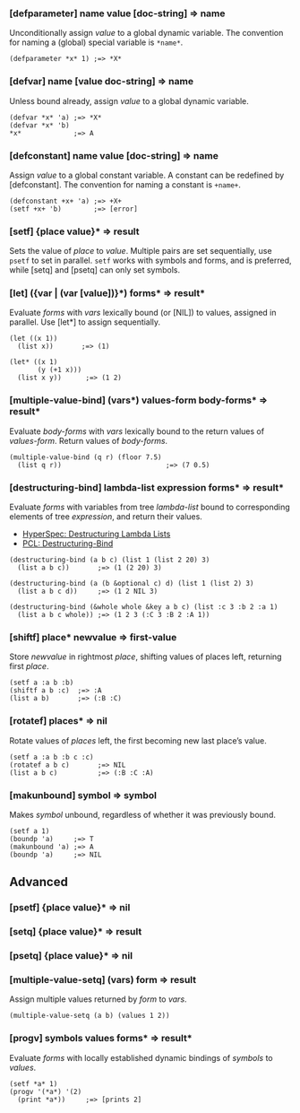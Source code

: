 ### [defparameter] name value \[doc-string\] => name

Unconditionally assign *value* to a global dynamic
variable. The convention for naming a (global) special
variable is `*name*`.

~~~
(defparameter *x* 1) ;=> *X*
~~~

### [defvar] name \[value doc-string\] => name

Unless bound already, assign *value* to a global dynamic variable.

~~~
(defvar *x* 'a) ;=> *X*
(defvar *x* 'b)
*x*             ;=> A
~~~

### [defconstant] name value \[doc-string\] => name

Assign *value* to a global constant variable. A constant can
be redefined by [defconstant]. The convention for naming a
constant is `+name+`.

~~~
(defconstant +x+ 'a) ;=> +X+
(setf +x+ 'b)        ;=> [error]
~~~

### [setf] \{place value\}\* => result

Sets the value of *place* to *value*. Multiple pairs are set
sequentially, use `psetf` to set in parallel. `setf` works
with symbols and forms, and is preferred, while [setq] and
[psetq] can only set symbols.

### [let] \(\{var | \(var \[value\]\)\}\*\) forms\* => result\*

Evaluate *forms* with *vars* lexically bound (or [NIL]) to
values, assigned in parallel. Use [let\*] to assign sequentially.

~~~
(let ((x 1))
  (list x))       ;=> (1)

(let* ((x 1)
       (y (+1 x)))
  (list x y))      ;=> (1 2)
~~~

### [multiple-value-bind] \(vars\*\) values-form body-forms\* => result\*

Evaluate *body-forms* with *vars* lexically bound to the
return values of *values-form*. Return values of *body-forms*.

~~~
(multiple-value-bind (q r) (floor 7.5)
  (list q r))                          ;=> (7 0.5)
~~~

### [destructuring-bind] lambda-list expression forms\* => result\*

Evaluate *forms* with variables from tree *lambda-list*
bound to corresponding elements of tree *expression*, and
return their values.

* [HyperSpec: Destructuring Lambda Lists](http://www.lispworks.com/documentation/HyperSpec/Body/03_de.htm)
* [PCL: Destructuring-Bind](http://www.gigamonkeys.com/book/beyond-lists-other-uses-for-cons-cells.html#destructuring-bind)

~~~
(destructuring-bind (a b c) (list 1 (list 2 20) 3)
  (list a b c))       ;=> (1 (2 20) 3)

(destructuring-bind (a (b &optional c) d) (list 1 (list 2) 3)
  (list a b c d))     ;=> (1 2 NIL 3)

(destructuring-bind (&whole whole &key a b c) (list :c 3 :b 2 :a 1)
  (list a b c whole)) ;=> (1 2 3 (:C 3 :B 2 :A 1))
~~~

### [shiftf] place\* newvalue => first-value

Store *newvalue* in rightmost *place*, shifting values of
places left, returning first *place*.

~~~
(setf a :a b :b)
(shiftf a b :c)  ;=> :A
(list a b)       ;=> (:B :C)
~~~

### [rotatef] places\* => nil

Rotate values of *places* left, the first becoming new last place’s value.

~~~
(setf a :a b :b c :c)
(rotatef a b c)       ;=> NIL
(list a b c)          ;=> (:B :C :A)
~~~

### [makunbound] symbol => symbol

Makes *symbol* unbound, regardless of whether it was previously bound.

~~~
(setf a 1)
(boundp 'a)     ;=> T
(makunbound 'a) ;=> A
(boundp 'a)     ;=> NIL
~~~

## Advanced

### [psetf] \{place value\}\* => nil

### [setq] \{place value\}\* => result

### [psetq] \{place value\}\* => nil

### [multiple-value-setq] \(vars\) form => result

Assign multiple values returned by *form* to *vars*.

~~~
(multiple-value-setq (a b) (values 1 2))
~~~

### [progv] symbols values forms\* => result\*

Evaluate *forms* with locally established dynamic bindings of
*symbols* to *values*.

~~~
(setf *a* 1)
(progv '(*a*) '(2)
  (print *a*))     ;=> [prints 2]
~~~
